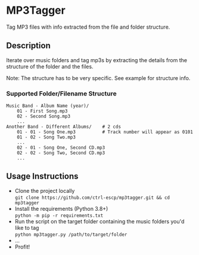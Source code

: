 # MP3Tagger
Tag MP3 files with info extracted from the file and folder structure.

## Description
Iterate over music folders and tag mp3s by extracting the details from
the structure of the folder and the files.

Note: The structure has to be very specific. See example for structure info.

### Supported Folder/Filename Structure
```    
Music Band - Album Name (year)/
    01 - First Song.mp3
    02 - Second Song.mp3
    ...
Another Band - Different Albums/    # 2 cds
    01 - 01 - Song One.mp3          # Track number will appear as 0101
    01 - 02 - Song Two.mp3
    ...
    02 - 01 - Song One, Second CD.mp3
    02 - 02 - Song Two, Second CD.mp3
    ...
```

## Usage Instructions

* Clone the project locally <br/>
  `git clone https://github.com/ctrl-escp/mp3tagger.git && cd mp3tagger`
* Install the requirements (Python 3.8+)<br/>
  `python -m pip -r requirements.txt`
* Run the script on the target folder containing the music folders you'd like to tag <br/>
`python mp3tagger.py /path/to/target/folder`
* ...
* Profit!
